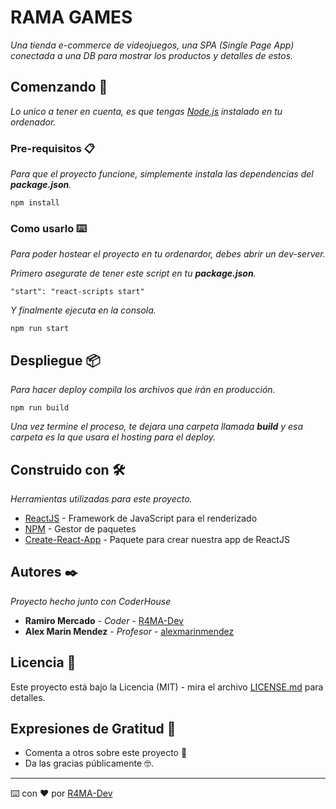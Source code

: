 # RAMA GAMES

_Una tienda e-commerce de videojuegos, una SPA (Single Page App) conectada a una DB para mostrar los productos y detalles de estos._


## Comenzando 🚀

_Lo unico a tener en cuenta, es que tengas [Node.js](https://nodejs.org/es/) instalado en tu ordenador._


### Pre-requisitos 📋

_Para que el proyecto funcione, simplemente instala las dependencias del **package.json**._

```
npm install
```

### Como usarlo ⌨️

_Para poder hostear el proyecto en tu ordenardor, debes abrir un dev-server._

_Primero asegurate de tener este script en tu **package.json**._

```
"start": "react-scripts start"
```

_Y finalmente ejecuta en la consola._

```
npm run start
```


## Despliegue 📦

_Para hacer deploy compila los archivos que irán en producción._

```
npm run build
```

_Una vez termine el proceso, te dejara una carpeta llamada **build** y  esa carpeta es la que usara el hosting para el deploy._


## Construido con 🛠️

_Herramientas utilizadas para este proyecto._

* [ReactJS](https://es.reactjs.org/) - Framework de JavaScript para el renderizado
* [NPM](https://www.npmjs.com/) - Gestor de paquetes
* [Create-React-App](https://create-react-app.dev/) - Paquete para crear nuestra app de ReactJS


## Autores ✒️

_Proyecto hecho junto con CoderHouse_

* **Ramiro Mercado** - *Coder* - [R4MA-Dev](https://github.com/R4MA-Dev)
* **Alex Marin Mendez** - *Profesor* - [alexmarinmendez](https://github.com/alexmarinmendez)


## Licencia 📄

Este proyecto está bajo la Licencia (MIT) - mira el archivo [LICENSE.md](LICENSE.md) para detalles.

## Expresiones de Gratitud 🎁

* Comenta a otros sobre este proyecto 📢
* Da las gracias públicamente 🤓.



---
⌨️ con ❤️ por [R4MA-Dev](https://github.com/R4MA-Dev)